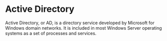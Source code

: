 # Active Directory
Active Directory, or AD, is a directory service developed by Microsoft for Windows domain networks. It is included in most Windows Server operating systems as a set of processes and services.
